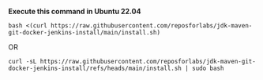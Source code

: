 **Execute this command in Ubuntu 22.04**
```
bash <(curl https://raw.githubusercontent.com/reposforlabs/jdk-maven-git-docker-jenkins-install/main/install.sh)
```
OR
```
curl -sL https://raw.githubusercontent.com/reposforlabs/jdk-maven-git-docker-jenkins-install/refs/heads/main/install.sh | sudo bash
```
